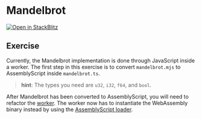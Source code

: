 # Mandelbrot

[![Open in StackBlitz](https://developer.stackblitz.com/img/open_in_stackblitz.svg)](https://stackblitz.com/fork/github/stackblitz/ng-be-workshop/tree/main/exercises/webassembly/3-mandelbrot/step-1-assemblyscript?file=src%2Findex.html)


## Exercise

Currently, the Mandelbrot implementation is done through JavaScript inside a worker. The first step in this exercise
is to convert `mandelbrot.mjs` to AssemblyScript inside `mandelbrot.ts`.

> **hint**: The types you need are `u32`, `i32`, `f64`, and `bool`.

After Mandelbrot has been converted to AssemblyScript, you will need to refactor the [worker](./src/worker.mjs). The
worker now has to instantiate the WebAssembly binary instead by using the [AssemblyScript loader](https://www.assemblyscript.org/loader.html#installation).
